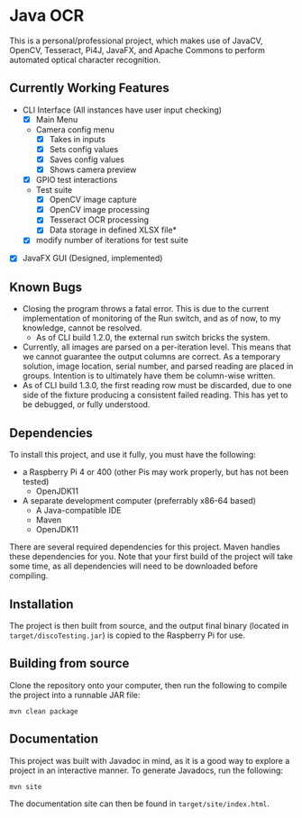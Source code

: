 # Java OCR

This is a personal/professional project, which makes use of JavaCV, OpenCV, Tesseract, Pi4J, JavaFX, and Apache Commons to perform automated optical character recognition.

## Currently Working Features

- CLI Interface (All instances have user input checking)
	- [x] Main Menu
	- Camera config menu
		- [x] Takes in inputs
		- [x] Sets config values
		- [x] Saves config values 
		- [x] Shows camera preview
	- [x] GPIO test interactions
	- Test suite
		- [x] OpenCV image capture
		- [x] OpenCV image processing
		- [x] Tesseract OCR processing 
		- [x] Data storage in defined XLSX file*
	- [x] modify number of iterations for test suite
- [x] JavaFX GUI (Designed, implemented)

## Known Bugs

- Closing the program throws a fatal error. This is due to the current implementation of monitoring of the Run switch, and as of now, to my knowledge, cannot be resolved.
	- As of CLI build 1.2.0, the external run switch bricks the system.
- Currently, all images are parsed on a per-iteration level. This means that we cannot guarantee the output columns are correct. As a temporary solution, image location, serial number, and parsed reading are placed in groups. Intention is to ultimately have them be column-wise written.
- As of CLI build 1.3.0, the first reading row must be discarded, due to one side of the fixture producing a consistent failed reading. This has yet to be debugged, or fully understood.
## Dependencies
To install this project, and use it fully, you must have the following:
- a Raspberry Pi 4 or 400 (other Pis may work properly, but has not been tested)
	- OpenJDK11
- A separate development computer (preferrably x86-64 based)
	- A Java-compatible IDE
	- Maven
	- OpenJDK11

There are several required dependencies for this project. Maven handles these dependencies for you. Note that your first build of the project will take some time, as all dependencies will need to be downloaded before compiling.

## Installation

The project is then built from source, and the output final binary (located in `target/discoTesting.jar`) is copied to the Raspberry Pi for use.

## Building from source

Clone the repository onto your computer, then run the following to compile the project into a runnable JAR file:

```
mvn clean package
```

## Documentation

This project was built with Javadoc in mind, as it is a good way to explore a project in an interactive manner. To generate Javadocs, run the following:

```
mvn site
```

The documentation site can then be found in `target/site/index.html`.
